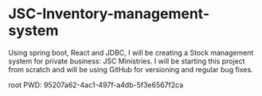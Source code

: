 # JSC-Inventory-management-system
Using spring boot, React and JDBC, I will be creating a Stock management system for private business: JSC Ministries. I will be starting this project from scratch and will be using GitHub for versioning and regular bug fixes.

root PWD: 95207a62-4ac1-497f-a4db-5f3e6567f2ca
